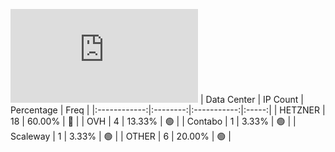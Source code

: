 ![Diagramm](https://github.com/obajay/StateSync-snapshots/blob/main/Projects/Rebus/1/README.md)
| Data Center | IP Count | Percentage | Freq |
|:------------:|:--------:|:-----------:|:-----:|
| HETZNER | 18 | 60.00% | 🔴 |
| OVH | 4 | 13.33% | 🟢 |
| Contabo | 1 | 3.33% | 🟢 |
| Scaleway | 1 | 3.33% | 🟢 |
| OTHER | 6 | 20.00% | 🟢 |